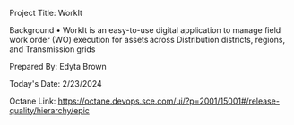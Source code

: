 Project Title:
WorkIt

Background
• WorkIt is an easy-to-use digital application to manage field work order (WO) execution for assets across Distribution districts, regions, and Transmission grids

Prepared By:
Edyta Brown

Today's Date:
2/23/2024

Octane Link:
https://octane.devops.sce.com/ui/?p=2001/15001#/release-quality/hierarchy/epic
